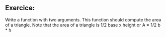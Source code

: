 Exercice:
---------

Write a function with two arguments. This function should compute the area of a triangle.
Note that the area of a triangle is 1/2 base x height or
A = 1/2 b * h
